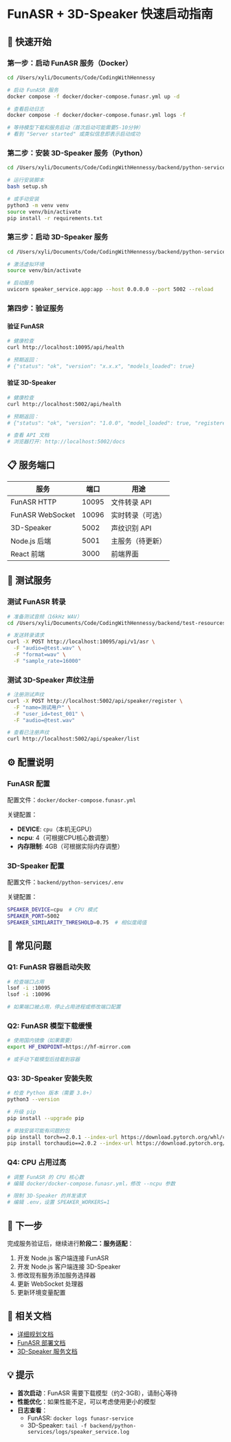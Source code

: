 # FunASR + 3D-Speaker 快速启动指南

## 🚀 快速开始

### 第一步：启动 FunASR 服务（Docker）

```bash
cd /Users/xyli/Documents/Code/CodingWithHennessy

# 启动 FunASR 服务
docker compose -f docker/docker-compose.funasr.yml up -d

# 查看启动日志
docker compose -f docker/docker-compose.funasr.yml logs -f

# 等待模型下载和服务启动（首次启动可能需要5-10分钟）
# 看到 "Server started" 或类似信息即表示启动成功
```

### 第二步：安装 3D-Speaker 服务（Python）

```bash
cd /Users/xyli/Documents/Code/CodingWithHennessy/backend/python-services

# 运行安装脚本
bash setup.sh

# 或手动安装
python3 -m venv venv
source venv/bin/activate
pip install -r requirements.txt
```

### 第三步：启动 3D-Speaker 服务

```bash
cd /Users/xyli/Documents/Code/CodingWithHennessy/backend/python-services

# 激活虚拟环境
source venv/bin/activate

# 启动服务
uvicorn speaker_service.app:app --host 0.0.0.0 --port 5002 --reload
```

### 第四步：验证服务

#### 验证 FunASR

```bash
# 健康检查
curl http://localhost:10095/api/health

# 预期返回：
# {"status": "ok", "version": "x.x.x", "models_loaded": true}
```

#### 验证 3D-Speaker

```bash
# 健康检查
curl http://localhost:5002/api/health

# 预期返回：
# {"status": "ok", "version": "1.0.0", "model_loaded": true, "registered_speakers": 0}

# 查看 API 文档
# 浏览器打开: http://localhost:5002/docs
```

## 📋 服务端口

| 服务 | 端口 | 用途 |
|------|------|------|
| FunASR HTTP | 10095 | 文件转录 API |
| FunASR WebSocket | 10096 | 实时转录（可选） |
| 3D-Speaker | 5002 | 声纹识别 API |
| Node.js 后端 | 5001 | 主服务（待更新） |
| React 前端 | 3000 | 前端界面 |

## 🧪 测试服务

### 测试 FunASR 转录

```bash
# 准备测试音频（16kHz WAV）
cd /Users/xyli/Documents/Code/CodingWithHennessy/backend/test-resources/audio

# 发送转录请求
curl -X POST http://localhost:10095/api/v1/asr \
  -F "audio=@test.wav" \
  -F "format=wav" \
  -F "sample_rate=16000"
```

### 测试 3D-Speaker 声纹注册

```bash
# 注册测试声纹
curl -X POST http://localhost:5002/api/speaker/register \
  -F "name=测试用户" \
  -F "user_id=test_001" \
  -F "audio=@test.wav"

# 查看已注册声纹
curl http://localhost:5002/api/speaker/list
```

## ⚙️ 配置说明

### FunASR 配置

配置文件：`docker/docker-compose.funasr.yml`

关键配置：
- **DEVICE**: `cpu`（本机无GPU）
- **ncpu**: 4（可根据CPU核心数调整）
- **内存限制**: 4GB（可根据实际内存调整）

### 3D-Speaker 配置

配置文件：`backend/python-services/.env`

关键配置：
```bash
SPEAKER_DEVICE=cpu  # CPU 模式
SPEAKER_PORT=5002
SPEAKER_SIMILARITY_THRESHOLD=0.75  # 相似度阈值
```

## 🐛 常见问题

### Q1: FunASR 容器启动失败

```bash
# 检查端口占用
lsof -i :10095
lsof -i :10096

# 如果端口被占用，停止占用进程或修改端口配置
```

### Q2: FunASR 模型下载缓慢

```bash
# 使用国内镜像（如果需要）
export HF_ENDPOINT=https://hf-mirror.com

# 或手动下载模型后挂载到容器
```

### Q3: 3D-Speaker 安装失败

```bash
# 检查 Python 版本（需要 3.8+）
python3 --version

# 升级 pip
pip install --upgrade pip

# 单独安装可能有问题的包
pip install torch==2.0.1 --index-url https://download.pytorch.org/whl/cpu
pip install torchaudio==2.0.2 --index-url https://download.pytorch.org/whl/cpu
```

### Q4: CPU 占用过高

```bash
# 调整 FunASR 的 CPU 核心数
# 编辑 docker/docker-compose.funasr.yml，修改 --ncpu 参数

# 限制 3D-Speaker 的并发请求
# 编辑 .env，设置 SPEAKER_WORKERS=1
```

## 📝 下一步

完成服务验证后，继续进行**阶段二：服务适配**：

1. 开发 Node.js 客户端连接 FunASR
2. 开发 Node.js 客户端连接 3D-Speaker
3. 修改现有服务添加服务选择器
4. 更新 WebSocket 处理器
5. 更新环境变量配置

## 🔗 相关文档

- [详细规划文档](./plan/funasr-3dspeaker-migration.md)
- [FunASR 部署文档](./docker/funasr/README.md)
- [3D-Speaker 服务文档](./backend/python-services/README.md)

## 💡 提示

- **首次启动**：FunASR 需要下载模型（约2-3GB），请耐心等待
- **性能优化**：如果性能不足，可以考虑使用更小的模型
- **日志查看**：
  - FunASR: `docker logs funasr-service`
  - 3D-Speaker: `tail -f backend/python-services/logs/speaker_service.log`
